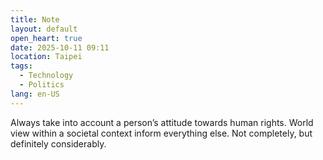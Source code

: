 ```yaml
---
title: Note
layout: default
open_heart: true
date: 2025-10-11 09:11
location: Taipei
tags: 
  - Technology
  - Politics
lang: en-US
---
```


Always take into account a person’s attitude towards human rights. World view within a societal context inform everything else. Not completely, but definitely considerably.
